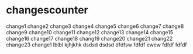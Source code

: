 # changescounter
change1
change2
change3
change4
change5
change6
change7
change8
change9
change10
change11
change12
change13
change14
change15
change16
change17
change18
chang19
change20
change21
chang22
change23
change1
lblbl
kjhjkhk
dsdsd
dsdsd
dfdfsw
fdfdf
ewew
fdfdf
fdfdf
